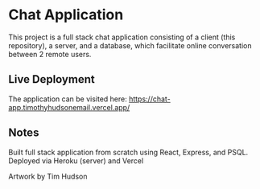 # Chat Application

This project is a full stack chat application consisting of a client (this repository), a server, and a database, which facilitate online conversation between 2 remote users. 

## Live Deployment

The application can be visited here: https://chat-app.timothyhudsonemail.vercel.app/

## Notes

Built full stack application from scratch using React, Express, and PSQL.
Deployed via Heroku (server) and Vercel

Artwork by Tim Hudson
